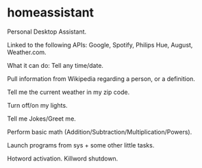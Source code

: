 # homeassistant

Personal Desktop Assistant.

Linked to the following APIs: Google, Spotify, Philips Hue, August, Weather.com.

What it can do: Tell any time/date. 

Pull information from Wikipedia regarding a person, or a definition. 

Tell me the current weather in my zip code. 

Turn off/on my lights.

Tell me Jokes/Greet me.

Perform basic math (Addition/Subtraction/Multiplication/Powers). 

Launch programs from sys + some other little tasks.

Hotword activation. Killword shutdown.

